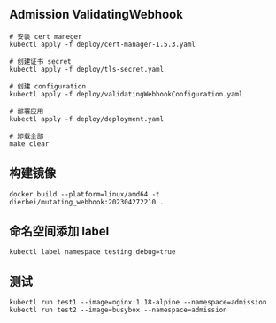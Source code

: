 ## Admission ValidatingWebhook
```shell
# 安装 cert maneger
kubectl apply -f deploy/cert-manager-1.5.3.yaml

# 创建证书 secret 
kubectl apply -f deploy/tls-secret.yaml

# 创建 configuration
kubectl apply -f deploy/validatingWebhookConfiguration.yaml

# 部署应用
kubectl apply -f deploy/deployment.yaml

# 卸载全部
make clear
```

## 构建镜像
```shell
docker build --platform=linux/amd64 -t dierbei/mutating_webhook:202304272210 .
```

## 命名空间添加 label
```shell
kubectl label namespace testing debug=true
```

## 测试
```shell
kubectl run test1 --image=nginx:1.18-alpine --namespace=admission
kubectl run test2 --image=busybox --namespace=admission
```